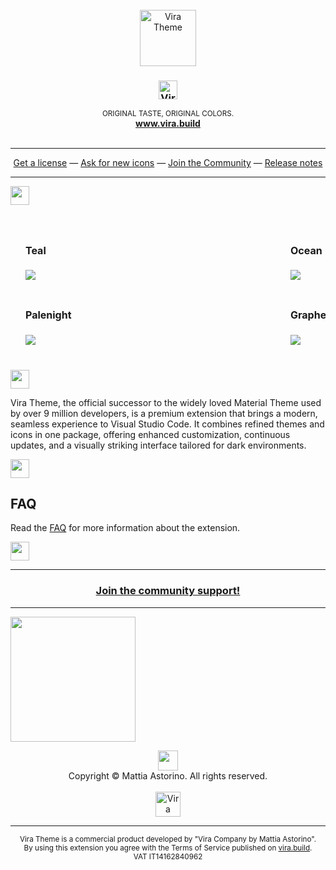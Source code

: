 <!-- PROJECT LOGO -->
<br />
<div align="center">
  <a href="https://vira.build">
  <img src="https://vira-themes.github.io/vira-theme-support/assets/vira-logo.png" alt="Vira Theme" width="90" height="90" />
  </a>

  <h3 align="center" title="Vira Theme">
    <img alt="Vira Theme" src="https://vira-themes.github.io/vira-theme-support/assets/vira-theme.png" height="30" draggable="false" />
  </h3>

  <p align="center">
    <small>ORIGINAL TASTE, ORIGINAL COLORS.</small>
    <br />
    <a href="https://vira.build"><strong>www.vira.build</strong></a>
    <br />
    <br />
    <hr />
    <a href="https://vira.build">Get a license</a>
    —
    <a href="https://github.com/orgs/vira-themes/discussions/categories/icon-requests">Ask for new icons</a>
    —
    <a href="https://github.com/orgs/vira-themes/discussions">Join the Community</a>
    —
    <a href="https://vira.build/release-notes">Release notes</a>
    <hr />
  </p>
</div>

<img src="https://external-content.duckduckgo.com/iu/?u=https%3A%2F%2Fmineblocks.com%2F1%2Fwiki%2Fimages%2F5%2F59%2FEmpty.png" height="30">

<table style="width:100%; table-layout: fixed; border-collapse: separate; border-spacing: 24px;">
  <tr>
    <td style="padding: 0; border: 0; vertical-align: top; min-width: 400px">
      <h4>Teal</h4>
      <a href="https://vira-themes.github.io/vira-theme-support/assets/previews/teal.webp"><img src="https://vira-themes.github.io/vira-theme-support/assets/previews/teal.webp" /></a>
    </td>
    <td style="padding: 0; border: 0; vertical-align: top; min-width: 400px">
      <h4>Ocean</h4>
      <a href="https://vira-themes.github.io/vira-theme-support/assets/previews/ocean.webp"><img src="https://vira-themes.github.io/vira-theme-support/assets/previews/ocean.webp" /></a>
    </td>
    <td style="padding: 0; border: 0; vertical-align: top; min-width: 400px">
      <h4>Carbon</h4>
      <a href="https://vira-themes.github.io/vira-theme-support/assets/previews/carbon.webp"><img src="https://vira-themes.github.io/vira-theme-support/assets/previews/carbon.webp" /></a>
    </td>
  </tr>
  <tr>
    <td style="padding: 0; border: 0; vertical-align: top; min-width: 400px">
      <h4>Palenight</h4>
      <a href="https://vira-themes.github.io/vira-theme-support/assets/previews/palenight.webp"><img src="https://vira-themes.github.io/vira-theme-support/assets/previews/palenight.webp" /></a>
    </td>
    <td style="padding: 0; border: 0; vertical-align: top; min-width: 400px">
      <h4>Graphene</h4>
      <a href="https://vira-themes.github.io/vira-theme-support/assets/previews/graphene.webp"><img src="https://vira-themes.github.io/vira-theme-support/assets/previews/graphene.webp" /></a>
    </td>
    <td style="padding: 0; border: 0; vertical-align: top; min-width: 400px">
      <h4>Deepforest</h4>
      <a href="https://vira-themes.github.io/vira-theme-support/assets/previews/deepforest.webp"><img src="https://vira-themes.github.io/vira-theme-support/assets/previews/deepforest.webp" /></a>
    </td>
  </tr>
</table>

<img src="https://external-content.duckduckgo.com/iu/?u=https%3A%2F%2Fmineblocks.com%2F1%2Fwiki%2Fimages%2F5%2F59%2FEmpty.png" height="30">

Vira Theme, the official successor to the widely loved Material Theme used by over 9 million developers, is a premium extension that brings a modern, seamless experience to Visual Studio Code. It combines refined themes and icons in one package, offering enhanced customization, continuous updates, and a visually striking interface tailored for dark environments.

<img src="https://external-content.duckduckgo.com/iu/?u=https%3A%2F%2Fmineblocks.com%2F1%2Fwiki%2Fimages%2F5%2F59%2FEmpty.png" height="30">

## FAQ

Read the [FAQ](https://vira.build/#faq) for more information about the extension.

<img src="https://external-content.duckduckgo.com/iu/?u=https%3A%2F%2Fmineblocks.com%2F1%2Fwiki%2Fimages%2F5%2F59%2FEmpty.png" height="30">

---

<div align="center">

### [Join the community support!](https://github.com/orgs/vira-themes/discussions)

</div>

---

<img src="https://external-content.duckduckgo.com/iu/?u=https%3A%2F%2Fmineblocks.com%2F1%2Fwiki%2Fimages%2F5%2F59%2FEmpty.png" height="200">

<p align="center">
  <img src="https://vira-themes.github.io/vira-theme-support/assets/vira-logo.png" width="32" height="32"/>
  <br />
  Copyright &copy; Mattia Astorino. All rights reserved.
  <br />
  <br />
  <img alt="Vira Theme" src="https://vira-themes.github.io/vira-theme-support/assets/formerly-mt.png" height="40" draggable="false" />
</p>

---

<p align="center">
  <small>Vira Theme is a commercial product developed by "Vira Company by Mattia Astorino".</small>
  <br />
  <small>
    By using this extension you agree with the Terms of Service published on <a href="https://vira.build">vira.build</a>.
  </small>
  <br />
  <small>
    VAT IT14162840962
  </small>
</p>